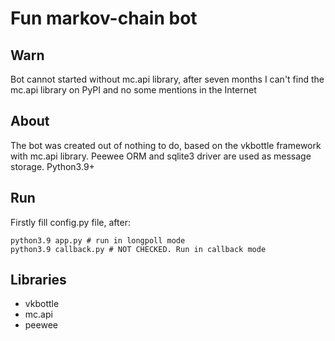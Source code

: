 # Fun markov-chain bot

Warn
---------
Bot cannot started without mc.api library, after seven months I can't find the mc.api library on PyPI and no some mentions in the Internet

About
---------
The bot was created out of nothing to do, based on the vkbottle framework with mc.api library.
Peewee ORM and sqlite3 driver are used as message storage.
Python3.9+

Run
---------
Firstly fill config.py file, after:
```
python3.9 app.py # run in longpoll mode
python3.9 callback.py # NOT CHECKED. Run in callback mode 
```

Libraries
----------
* vkbottle
* mc.api
* peewee
